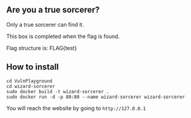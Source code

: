 ## Are you a true sorcerer?
Only a true sorcerer can find it. 

This box is completed when the flag is found. 

Flag  structure is: FLAG{test}

## How to install

```
cd VulnPlayground 
cd wizard-sorcerer
sudo docker build -t wizard-sorcerer .
sudo docker run -d -p 80:80 --name wizard-sorcerer wizard-sorcerer
```

You will reach the website by going to `http://127.0.0.1`
